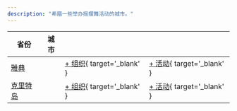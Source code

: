```yaml
---
description: "希腊一些举办摇摆舞活动的城市。"
---
```


| 省份 | 城市 | | |
| --- | --- | --- | --- |
| [雅典](by_city.md#athens) | | [+ 组织](https://github.com/swingdance/orgs/issues/new?assignees=&labels=add+org&projects=&template=02-add_entity.yml&title=%5Bgr%5D%20%3CName%3E&region=gr&province=Athens&city=Athens){ target='_blank' } | [+ 活动](https://github.com/swingdance/events/issues/new?assignees=&labels=add+event&projects=&template=02-add_entity.yml&title=%5B2024%2Fgr%5D%20%3CName%3E&region=gr&province=Athens&city=Athens&org_id=&date_starts=2024-&date_ends=2024-){ target='_blank' } |
| [克里特岛](by_city.md#crete) | | [+ 组织](https://github.com/swingdance/orgs/issues/new?assignees=&labels=add+org&projects=&template=02-add_entity.yml&title=%5Bgr%5D%20%3CName%3E&region=gr&province=Crete&city=Crete){ target='_blank' } | [+ 活动](https://github.com/swingdance/events/issues/new?assignees=&labels=add+event&projects=&template=02-add_entity.yml&title=%5B2024%2Fgr%5D%20%3CName%3E&region=gr&province=Crete&city=Crete&org_id=&date_starts=2024-&date_ends=2024-){ target='_blank' } |
